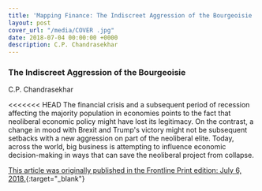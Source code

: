 ```yaml
---
title: 'Mapping Finance: The Indiscreet Aggression of the Bourgeoisie '
layout: post
cover_url: "/media/COVER .jpg"
date: 2018-07-04 00:00:00 +0000
description: C.P. Chandrasekhar
---
```

### **The Indiscreet Aggression of the Bourgeoisie**

C.P. Chandrasekhar

<<<<<<< HEAD
The financial crisis and a subsequent period of recession affecting the majority population in economies points to the fact that neoliberal economic policy might have lost its legitimacy. On the contrast, a change in mood with Brexit and Trump's victory might not be subsequent setbacks with a new aggression on part of the neoliberal elite. Today, across the world, big business is attempting to influence economic decision-making in ways that can save the neoliberal project from collapse.




[This article was originally published in the Frontline Print edition: July 6, 2018.](http://www.mappingfinance.org/article/547/The-Indiscreet-Aggression-of-the-Bourgeoisie.html#.W0XnBDozbcd){:target="_blank"}
